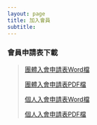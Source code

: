 ```yaml
---
layout: page
title: 加入會員
subtitle: 
---
```

### 會員申請表下載

> [團體入會申請表Word檔](https://drive.google.com/viewerng/viewer?url=https://www.cosa.org.tw/documents/團體入會申請表.docx "團體入會申請表-Word檔")
> 
> [團體入會申請表PDF檔](https://drive.google.com/viewerng/viewer?url=https://www.cosa.org.tw/documents/團體入會申請表(表單已加密).pdf "團體入會申請表-PDF檔")
>
> [個人入會申請表Word檔](https://drive.google.com/viewerng/viewer?url=https://www.cosa.org.tw/documents/個人入會申請表.docx "個人入會申請表-Word檔")
>
> [個人入會申請表PDF檔](https://drive.google.com/viewerng/viewer?url=https://www.cosa.org.tw/documents/個人入會申請表(表單已加密).pdf "個人入會申請表-PDF檔")